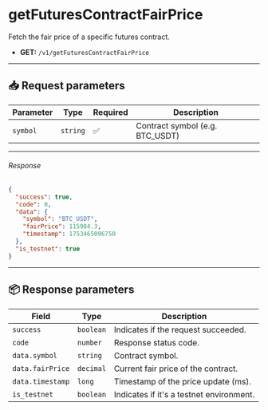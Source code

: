 # getFuturesContractFairPrice

Fetch the fair price of a specific futures contract.

- **GET:** `/v1/getFuturesContractFairPrice`

---

## 📥 Request parameters

| **Parameter**   | **Type**   | **Required** | **Description**                  |
|----------------|------------|--------------|----------------------------------|
| `symbol`       | `string`   | ✅          | Contract symbol (e.g. BTC_USDT) |

---

###### Response

```json
{
  "success": true,
  "code": 0,
  "data": {
    "symbol": "BTC_USDT",
    "fairPrice": 115984.3,
    "timestamp": 1753465096750
  },
  "is_testnet": true
}
```

---

## 📦 Response parameters

| **Field**         | **Type**     | **Description**                          |
|------------------|--------------|------------------------------------------|
| `success`        | `boolean`    | Indicates if the request succeeded.      |
| `code`           | `number`     | Response status code.                    |
| `data.symbol`    | `string`     | Contract symbol.                         |
| `data.fairPrice` | `decimal`    | Current fair price of the contract.      |
| `data.timestamp` | `long`       | Timestamp of the price update (ms).      |
| `is_testnet`     | `boolean`    | Indicates if it's a testnet environment. |
